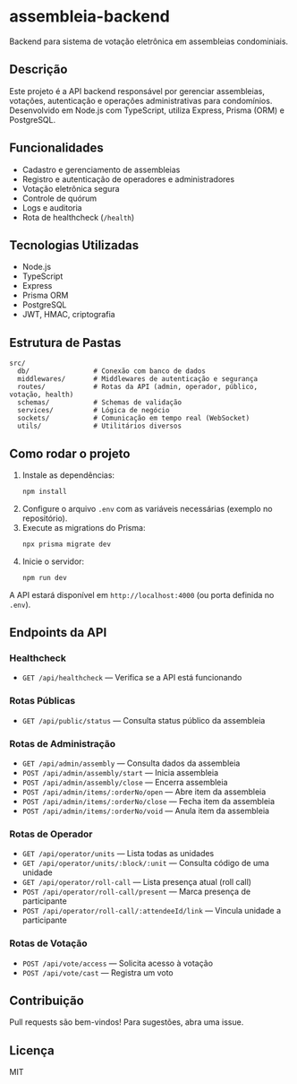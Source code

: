 # assembleia-backend

Backend para sistema de votação eletrônica em assembleias condominiais.

## Descrição
Este projeto é a API backend responsável por gerenciar assembleias, votações, autenticação e operações administrativas para condomínios. Desenvolvido em Node.js com TypeScript, utiliza Express, Prisma (ORM) e PostgreSQL.

## Funcionalidades
- Cadastro e gerenciamento de assembleias
- Registro e autenticação de operadores e administradores
- Votação eletrônica segura
- Controle de quórum
- Logs e auditoria
- Rota de healthcheck (`/health`)

## Tecnologias Utilizadas
- Node.js
- TypeScript
- Express
- Prisma ORM
- PostgreSQL
- JWT, HMAC, criptografia

## Estrutura de Pastas
```
src/
  db/                # Conexão com banco de dados
  middlewares/       # Middlewares de autenticação e segurança
  routes/            # Rotas da API (admin, operador, público, votação, health)
  schemas/           # Schemas de validação
  services/          # Lógica de negócio
  sockets/           # Comunicação em tempo real (WebSocket)
  utils/             # Utilitários diversos
```

## Como rodar o projeto
1. Instale as dependências:
   ```bash
   npm install
   ```
2. Configure o arquivo `.env` com as variáveis necessárias (exemplo no repositório).
3. Execute as migrations do Prisma:
   ```bash
   npx prisma migrate dev
   ```
4. Inicie o servidor:
   ```bash
   npm run dev
   ```

A API estará disponível em `http://localhost:4000` (ou porta definida no `.env`).


## Endpoints da API

### Healthcheck
- `GET /api/healthcheck` — Verifica se a API está funcionando

### Rotas Públicas
- `GET /api/public/status` — Consulta status público da assembleia

### Rotas de Administração
- `GET /api/admin/assembly` — Consulta dados da assembleia
- `POST /api/admin/assembly/start` — Inicia assembleia
- `POST /api/admin/assembly/close` — Encerra assembleia
- `POST /api/admin/items/:orderNo/open` — Abre item da assembleia
- `POST /api/admin/items/:orderNo/close` — Fecha item da assembleia
- `POST /api/admin/items/:orderNo/void` — Anula item da assembleia

### Rotas de Operador
- `GET /api/operator/units` — Lista todas as unidades
- `GET /api/operator/units/:block/:unit` — Consulta código de uma unidade
- `GET /api/operator/roll-call` — Lista presença atual (roll call)
- `POST /api/operator/roll-call/present` — Marca presença de participante
- `POST /api/operator/roll-call/:attendeeId/link` — Vincula unidade a participante

### Rotas de Votação
- `POST /api/vote/access` — Solicita acesso à votação
- `POST /api/vote/cast` — Registra um voto

## Contribuição
Pull requests são bem-vindos! Para sugestões, abra uma issue.

## Licença
MIT
